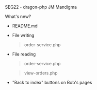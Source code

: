 SEG22 - dragon-php
JM Mandigma

What's new?
- README.md
- File writing
  > order-service.php
- File reading
  > order-service.php
  
  > view-orders.php
- "Back to index" buttons on Bob's pages
